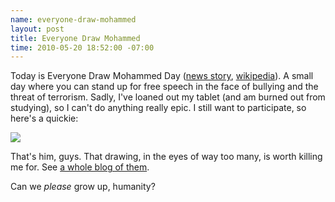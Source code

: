 ```yaml
--- 
name: everyone-draw-mohammed
layout: post
title: Everyone Draw Mohammed
time: 2010-05-20 18:52:00 -07:00
---
```

Today is Everyone Draw Mohammed Day ([news story][1], [wikipedia][2]).  A small 
day where you can stand up for free  speech in the face of bullying and the
threat of terrorism. Sadly, I've loaned out my tablet (and am burned out from
studying), so I can't do anything really epic. I still want to participate, so
here's a quickie:

[![][3]][4]

That's him, guys. That drawing, in the eyes of way too many, is worth killing
me for. See [a whole blog of them][5].

Can we _please_ grow up, humanity?


   [1]: http://www.mynorthwest.com/?nid=11&sid=313170
   [2]: http://en.wikipedia.org/wiki/Everybody_Draw_Mohammed_Day
   [3]: http://1.bp.blogspot.com/_3ys1dwfzc2w/S_XoYXnA5KI/AAAAAAAAAF4/oMPFmrWF1wo/s320/mohammed.jpg
   [4]: http://1.bp.blogspot.com/_3ys1dwfzc2w/S_XoYXnA5KI/AAAAAAAAAF4/oMPFmrWF1wo/s1600/mohammed.jpg
   [5]: http://everyonedrawmohammed.blogspot.com/
